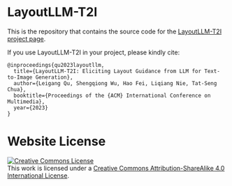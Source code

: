 # LayoutLLM-T2I

This is the repository that contains the source code for the [LayoutLLM-T2I project page](https://layoutllm-t2i.github.io/).

If you use LayoutLLM-T2I in your project, please kindly cite:
```
@inproceedings{qu2023layoutllm,
  title={LayoutLLM-T2I: Eliciting Layout Guidance from LLM for Text-to-Image Generation},
  author={Leigang Qu, Shengqiong Wu, Hao Fei, Liqiang Nie, Tat-Seng Chua},
  booktitle={Proceedings of the {ACM} International Conference on Multimedia},
  year={2023}
}
```

# Website License
<a rel="license" href="http://creativecommons.org/licenses/by-sa/4.0/"><img alt="Creative Commons License" style="border-width:0" src="https://i.creativecommons.org/l/by-sa/4.0/88x31.png" /></a><br />This work is licensed under a <a rel="license" href="http://creativecommons.org/licenses/by-sa/4.0/">Creative Commons Attribution-ShareAlike 4.0 International License</a>.
